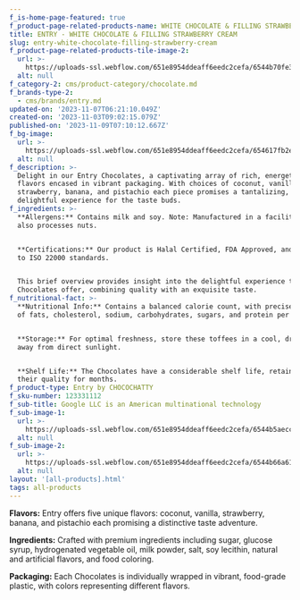 ```yaml
---
f_is-home-page-featured: true
f_product-page-related-products-name: WHITE CHOCOLATE & FILLING STRAWBERRY CREAM
title: ENTRY - WHITE CHOCOLATE & FILLING STRAWBERRY CREAM
slug: entry-white-chocolate-filling-strawberry-cream
f_product-page-related-products-tile-image-2:
  url: >-
    https://uploads-ssl.webflow.com/651e8954ddeaff6eedc2cefa/6544b70fe34d39f0d2171080_strawberry.png
  alt: null
f_category-2: cms/product-category/chocolate.md
f_brands-type-2:
  - cms/brands/entry.md
updated-on: '2023-11-07T06:21:10.049Z'
created-on: '2023-11-03T09:02:15.079Z'
published-on: '2023-11-09T07:10:12.667Z'
f_bg-image:
  url: >-
    https://uploads-ssl.webflow.com/651e8954ddeaff6eedc2cefa/654617fb2e267b5cefab0678_2.png
  alt: null
f_description: >-
  Delight in our Entry Chocolates, a captivating array of rich, energetic
  flavors encased in vibrant packaging. With choices of coconut, vanilla,
  strawberry, banana, and pistachio each piece promises a tantalizing,
  delightful experience for the taste buds.
f_ingredients: >-
  **Allergens:** Contains milk and soy. Note: Manufactured in a facility that
  also processes nuts.


  ‍**Certifications:** Our product is Halal Certified, FDA Approved, and adheres
  to ISO 22000 standards.


  This brief overview provides insight into the delightful experience that these
  Chocolates offer, combining quality with an exquisite taste.
f_nutritional-fact: >-
  **Nutritional Info:** Contains a balanced calorie count, with precise amounts
  of fats, cholesterol, sodium, carbohydrates, sugars, and protein per serving.


  ‍**Storage:** For optimal freshness, store these toffees in a cool, dry place,
  away from direct sunlight.


  ‍**Shelf Life:** The Chocolates have a considerable shelf life, retaining
  their quality for months.
f_product-type: Entry by CHOCOCHATTY
f_sku-number: 123331112
f_sub-title: Google LLC is an American multinational technology
f_sub-image-1:
  url: >-
    https://uploads-ssl.webflow.com/651e8954ddeaff6eedc2cefa/6544b5aecca0bd7efa064c40_vanilla.png
  alt: null
f_sub-image-2:
  url: >-
    https://uploads-ssl.webflow.com/651e8954ddeaff6eedc2cefa/6544b66a61a3bbf0ba54f3ed_pistachio.png
  alt: null
layout: '[all-products].html'
tags: all-products
---
```


**Flavors:** Entry offers five unique flavors: coconut, vanilla, strawberry, banana, and pistachio each promising a distinctive taste adventure.

‍**Ingredients:** Crafted with premium ingredients including sugar, glucose syrup, hydrogenated vegetable oil, milk powder, salt, soy lecithin, natural and artificial flavors, and food coloring.

‍**Packaging:** Each Chocolates is individually wrapped in vibrant, food-grade plastic, with colors representing different flavors.
